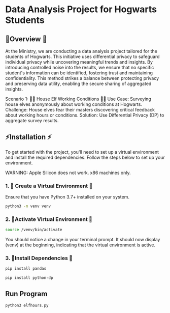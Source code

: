 # Data Analysis Project for Hogwarts Students

## 🦉Overview 🦉
At the Ministry, we are conducting a data analysis project tailored for the students of Hogwarts. This initiative uses differential privacy to safeguard individual privacy while uncovering meaningful trends and insights. By introducing controlled noise into the results, we ensure that no specific student's information can be identified, fostering trust and maintaining confidentiality. This method strikes a balance between protecting privacy and preserving data utility, enabling the secure sharing of aggregated insights.

Scenario 1: 🧝‍♂️ House Elf Working Conditions 🧝‍♀️
Use Case: Surveying house elves anonymously about working conditions at Hogwarts.
Challenge: House elves fear their masters discovering critical feedback about working hours or conditions.
Solution: Use Differential Privacy (DP) to aggregate survey results.

## ⚡️Installation ⚡️

To get started with the project, you'll need to set up a virtual environment and install the
required dependencies. Follow the steps below to set up your environment.

WARNING: Apple Silicon does not work. x86 machines only. 

### 1. 🧪 Create a Virtual Environment 🧪

Ensure that you have Python 3.7+ installed on your system.
```bash
python3 -m venv venv
```

### 2. 🔮Activate Virtual Environment 🔮

```bash
source /venv/bin/activate
```
You should notice a change in your terminal prompt. It should now display (venv) at the beginning, indicating that the virtual environment is active.

### 3. 📜Install Dependencies 📜
```bash
pip install pandas
```
```bash
pip install python-dp
```

## Run Program
```bash
python3 elfhours.py
```
